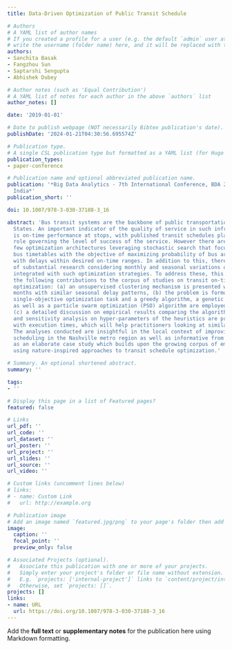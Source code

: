```yaml
---
title: Data-Driven Optimization of Public Transit Schedule

# Authors
# A YAML list of author names
# If you created a profile for a user (e.g. the default `admin` user at `content/authors/admin/`), 
# write the username (folder name) here, and it will be replaced with their full name and linked to their profile.
authors:
- Sanchita Basak
- Fangzhou Sun
- Saptarshi Sengupta
- Abhishek Dubey

# Author notes (such as 'Equal Contribution')
# A YAML list of notes for each author in the above `authors` list
author_notes: []

date: '2019-01-01'

# Date to publish webpage (NOT necessarily Bibtex publication's date).
publishDate: '2024-01-21T04:30:56.695574Z'

# Publication type.
# A single CSL publication type but formatted as a YAML list (for Hugo requirements).
publication_types:
- paper-conference

# Publication name and optional abbreviated publication name.
publication: '*Big Data Analytics - 7th International Conference, BDA 2019, Ahmedabad,
  India*'
publication_short: ''

doi: 10.1007/978-3-030-37188-3_16

abstract: 'Bus transit systems are the backbone of public transportation in the United
  States. An important indicator of the quality of service in such infrastructures
  is on-time performance at stops, with published transit schedules playing an integral
  role governing the level of success of the service. However there are relatively
  few optimization architectures leveraging stochastic search that focus on optimizing
  bus timetables with the objective of maximizing probability of bus arrivals at timepoints
  with delays within desired on-time ranges. In addition to this, there is a lack
  of substantial research considering monthly and seasonal variations of delay patterns
  integrated with such optimization strategies. To address these, this paper makes
  the following contributions to the corpus of studies on transit on-time performance
  optimization: (a) an unsupervised clustering mechanism is presented which groups
  months with similar seasonal delay patterns, (b) the problem is formulated as a
  single-objective optimization task and a greedy algorithm, a genetic algorithm (GA)
  as well as a particle swarm optimization (PSO) algorithm are employed to solve it,
  (c) a detailed discussion on empirical results comparing the algorithms are provided
  and sensitivity analysis on hyper-parameters of the heuristics are presented along
  with execution times, which will help practitioners looking at similar problems.
  The analyses conducted are insightful in the local context of improving public transit
  scheduling in the Nashville metro region as well as informative from a global perspective
  as an elaborate case study which builds upon the growing corpus of empirical studies
  using nature-inspired approaches to transit schedule optimization.'

# Summary. An optional shortened abstract.
summary: ''

tags:
- ''

# Display this page in a list of Featured pages?
featured: false

# Links
url_pdf: ''
url_code: ''
url_dataset: ''
url_poster: ''
url_project: ''
url_slides: ''
url_source: ''
url_video: ''

# Custom links (uncomment lines below)
# links:
# - name: Custom Link
#   url: http://example.org

# Publication image
# Add an image named `featured.jpg/png` to your page's folder then add a caption below.
image:
  caption: ''
  focal_point: ''
  preview_only: false

# Associated Projects (optional).
#   Associate this publication with one or more of your projects.
#   Simply enter your project's folder or file name without extension.
#   E.g. `projects: ['internal-project']` links to `content/project/internal-project/index.md`.
#   Otherwise, set `projects: []`.
projects: []
links:
- name: URL
  url: https://doi.org/10.1007/978-3-030-37188-3_16
---
```


Add the **full text** or **supplementary notes** for the publication here using Markdown formatting.

